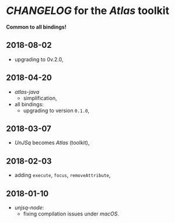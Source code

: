 # *CHANGELOG* for the *Atlas* toolkit

**Common to all bindings!**

## 2018-08-02

- upgrading to 0v.2.0,

## 2018-04-20

- *atlas-java*
  - simplification,
- all bindings:
  - upgrading to version `0.1.0`,

## 2018-03-07

- _UnJSq_ becomes _Atlas_ (toolkit),

## 2018-02-03

- adding `execute`, `focus`, `removeAttribute`,

## 2018-01-10

- *unjsq-node*:
    - fixing compilation issues under *macOS*.